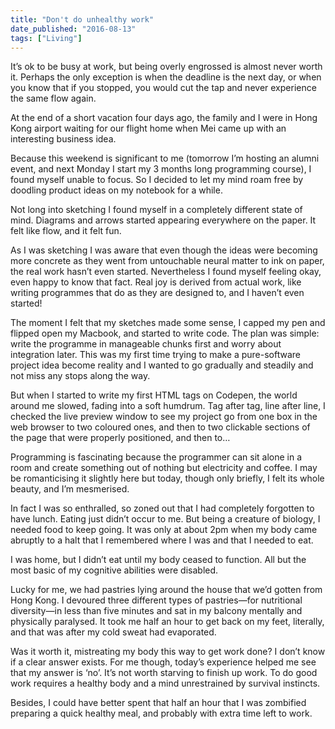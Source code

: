 ```yaml
---
title: "Don't do unhealthy work"
date_published: "2016-08-13"
tags: ["Living"]
---
```


It’s ok to be busy at work, but being overly engrossed is almost never worth it. Perhaps the only exception is when the deadline is the next day, or when you know that if you stopped, you would cut the tap and never experience the same flow again.

At the end of a short vacation four days ago, the family and I were in Hong Kong airport waiting for our flight home when Mei came up with an interesting business idea.

Because this weekend is significant to me (tomorrow I’m hosting an alumni event, and next Monday I start my 3 months long programming course), I found myself unable to focus. So I decided to let my mind roam free by doodling product ideas on my notebook for a while.

Not long into sketching I found myself in a completely different state of mind. Diagrams and arrows started appearing everywhere on the paper. It felt like flow, and it felt fun.

As I was sketching I was aware that even though the ideas were becoming more concrete as they went from untouchable neural matter to ink on paper, the real work hasn’t even started. Nevertheless I found myself feeling okay, even happy to know that fact. Real joy is derived from actual work, like writing programmes that do as they are designed to, and I haven’t even started!

The moment I felt that my sketches made some sense, I capped my pen and flipped open my Macbook, and started to write code. The plan was simple: write the programme in manageable chunks first and worry about integration later. This was my first time trying to make a pure-software project idea become reality and I wanted to go gradually and steadily and not miss any stops along the way.

But when I started to write my first HTML tags on Codepen, the world around me slowed, fading into a soft humdrum. Tag after tag, line after line, I checked the live preview window to see my project go from one box in the web browser to two coloured ones, and then to two clickable sections of the page that were properly positioned, and then to…

Programming is fascinating because the programmer can sit alone in a room and create something out of nothing but electricity and coffee. I may be romanticising it slightly here but today, though only briefly, I felt its whole beauty, and I’m mesmerised.

In fact I was so enthralled, so zoned out that I had completely forgotten to have lunch. Eating just didn’t occur to me. But being a creature of biology, I needed food to keep going. It was only at about 2pm when my body came abruptly to a halt that I remembered where I was and that I needed to eat.

I was home, but I didn’t eat until my body ceased to function. All but the most basic of my cognitive abilities were disabled.

Lucky for me, we had pastries lying around the house that we’d gotten from Hong Kong. I devoured three different types of pastries—for nutritional diversity—in less than five minutes and sat in my balcony mentally and physically paralysed. It took me half an hour to get back on my feet, literally, and that was after my cold sweat had evaporated.

Was it worth it, mistreating my body this way to get work done? I don’t know if a clear answer exists. For me though, today’s experience helped me see that my answer is ‘no’. It’s not worth starving to finish up work. To do good work requires a healthy body and a mind unrestrained by survival instincts.

Besides, I could have better spent that half an hour that I was zombified preparing a quick healthy meal, and probably with extra time left to work.
